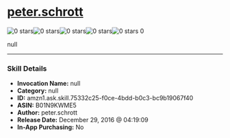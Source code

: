 # [peter.schrott](http://alexa.amazon.com/#skills/amzn1.ask.skill.75332c25-f0ce-4bdd-b0c3-bc9b19067f40)
![0 stars](../../images/ic_star_border_black_18dp_1x.png)![0 stars](../../images/ic_star_border_black_18dp_1x.png)![0 stars](../../images/ic_star_border_black_18dp_1x.png)![0 stars](../../images/ic_star_border_black_18dp_1x.png)![0 stars](../../images/ic_star_border_black_18dp_1x.png) 0

null

***

### Skill Details

* **Invocation Name:** null
* **Category:** null
* **ID:** amzn1.ask.skill.75332c25-f0ce-4bdd-b0c3-bc9b19067f40
* **ASIN:** B01N9KWME5
* **Author:** peter.schrott
* **Release Date:** December 29, 2016 @ 04:19:09
* **In-App Purchasing:** No
